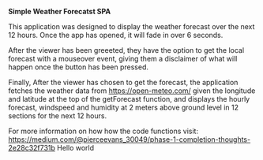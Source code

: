 **Simple Weather Forecatst SPA**

This application was designed to display the weather forecast over the next 12 hours. Once the app has opened, it will fade in over 6 seconds.

After the viewer has been greeeted, they have the option to get the local forecast with a mouseover event, giving them a disclaimer of what will happen once the button has been pressed.

Finally, After the viewer has chosen to get the forecast, the application fetches the weather data from https://open-meteo.com/ given the longitude and latitude at the top of the getForecast function, and displays the hourly forecast, windspeed and humidity at 2 meters above ground level in 12 sections for the next 12 hours.

For more information on how how the code functions visit: https://medium.com/@pierceevans_30049/phase-1-completion-thoughts-2e28c32f731b
Hello world